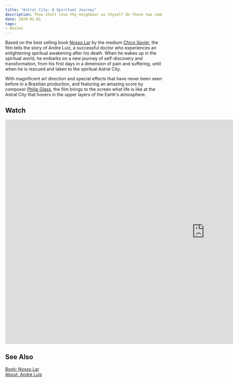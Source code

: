 ```yaml
---
title: "Astral City: A Spiritual Journey"
description: Thou shalt love thy neighbour as thyself On these two commandments hang all the Law the prophets In vestibulum massa quis arcu lobortis tempus. Nam pretium arcu in odio vulputate luctus.
date: 2020-01-01
tags:
- movies
---
```


Based on the best selling book [Nosso Lar](/books/andre-luis/nosso-lar) by the medium [Chico Xavier](/profiles/chico-xavier), the film tells the story of Andre Luiz, a successful doctor who experiences an enlightening spiritual awakening after his death. When he wakes up in the spiritual world, he embarks on a new journey of self-discovery and transformation, from his first days in a dimension of pain and suffering, until when he is rescued and taken to the spiritual Astral City.

With magnificent art direction and special effects that have never been seen before in a Brazilian production, and featuring an amazing score by composer [Philip Glass](https://philipglass.com/), the film brings to the screen what life is like at the Astral City that hovers in the upper layers of the Earth's atmosphere.

## Watch
<iframe width="1280" height="720" src="https://www.youtube.com/embed/XaF5Sc3HMOo" frameborder="0" allow="accelerometer; autoplay; encrypted-media; gyroscope; picture-in-picture" allowfullscreen></iframe>


## See Also
[Book: Nosso Lar](/books/andre-luis/nosso-lar)  
[About: Andre Luis](/profiles/andre-luis)  



